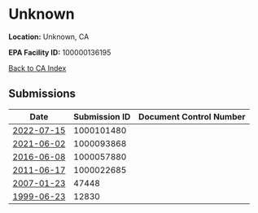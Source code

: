 # Unknown

**Location:** Unknown, CA

**EPA Facility ID:** 100000136195

[Back to CA Index](../../index.md)

## Submissions

| Date | Submission ID | Document Control Number |
|------|--------------|-------------------------|
| [2022-07-15](submissions/1000101480.md) | 1000101480 |  |
| [2021-06-02](submissions/1000093868.md) | 1000093868 |  |
| [2016-06-08](submissions/1000057880.md) | 1000057880 |  |
| [2011-06-17](submissions/1000022685.md) | 1000022685 |  |
| [2007-01-23](submissions/47448.md) | 47448 |  |
| [1999-06-23](submissions/12830.md) | 12830 |  |
